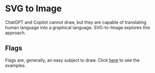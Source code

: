 # SVG to Image

ChatGPT and Copilot cannot draw, but they are capable of translating human language into a graphical language. 
SVG-to-Image explores this approach.

## Flags

Flags are, generally, an easy subject to draw. Click [here](src/main/draw/flags/flags.md) to see the examples.